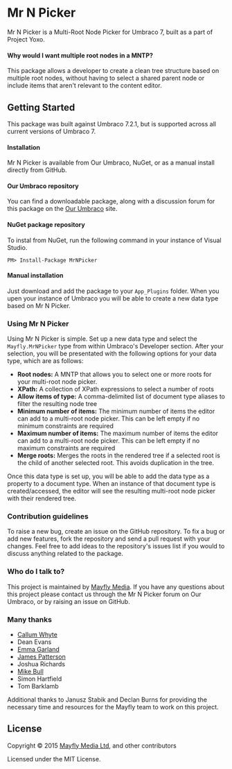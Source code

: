 # Mr N Picker
Mr N Picker is a Multi-Root Node Picker for Umbraco 7, built as a part of Project Yoxo.

#### Why would I want multiple root nodes in a MNTP?
This package allows a developer to create a clean tree structure based on multiple root nodes, without having to select a shared parent node or include items that aren't relevant to the content editor.

## Getting Started
This package was built against Umbraco 7.2.1, but is supported across all current versions of Umbraco 7.

#### Installation
Mr N Picker is available from Our Umbraco, NuGet, or as a manual install directly from GitHub.

#### Our Umbraco repository
You can find a downloadable package, along with a discussion forum for this package on the [Our Umbraco](https://our.umbraco.org/projects/backoffice-extensions/mr-n-picker) site.

#### NuGet package repository
To instal from NuGet, run the following command in your instance of Visual Studio.

    PM> Install-Package MrNPicker 

#### Manual installation
Just download and add the package to your `App_Plugins` folder. When you upen your instance of Umbraco you will be able to create a new data type based on Mr N Picker.

### Using Mr N Picker
Using Mr N Picker is simple. Set up a new data type and select the `Mayfly.MrNPicker` type from within Umbraco's Developer section. After your selection, you will be presentated with the following options for your data type, which are as follows:

* **Root nodes:** A MNTP that allows you to select one or more roots for your multi-root node picker.
* **XPath:** A collection of XPath expressions to select a number of roots
* **Allow items of type:** A comma-delimited list of document type aliases to filter the resulting node tree
* **Minimum number of items:** The minimum number of items the editor can add to a multi-root node picker. This can be left empty if no minimum constraints are required
* **Maximum number of items:** The maximum number of items the editor can add to a multi-root node picker. This can be left empty if no maximum constraints are required
* **Merge roots:** Merges the roots in the rendered tree if a selected root is the child of another selected root. This avoids duplication in the tree.

Once this data type is set up, you will be able to add the data type as a property to a document type. When an instance of that document type is created/accessed, the editor will see the resulting multi-root node picker with their rendered tree.

### Contribution guidelines
To raise a new bug, create an issue on the GitHub repository. To fix a bug or add new features, fork the repository and send a pull request with your changes. Feel free to add ideas to the repository's issues list if you would to discuss anything related to the package.

### Who do I talk to?
This project is maintained by [Mayfly Media](http://www.mayflymedia.co.uk). If you have any questions about this project please contact us through the Mr N Picker forum on Our Umbraco, or by raising an issue on GitHub.

### Many thanks
* [Callum Whyte](https://twitter.com/callumbwhyte/)
* Dean Evans
* [Emma Garland](https://twitter.com/emmagarland/)
* [James Patterson](https://twitter.com/jamesrpatterson/)
* Joshua Richards
* [Mike Bull](https://twitter.com/mikebull/)
* Simon Hartfield
* Tom Barklamb

Additional thanks to Janusz Stabik and Declan Burns for providing the necessary time and resources for the Mayfly team to work on this project.

## License
Copyright &copy; 2015 [Mayfly Media Ltd](http://www.mayflymedia.co.uk), and other contributors

Licensed under the MIT License.
